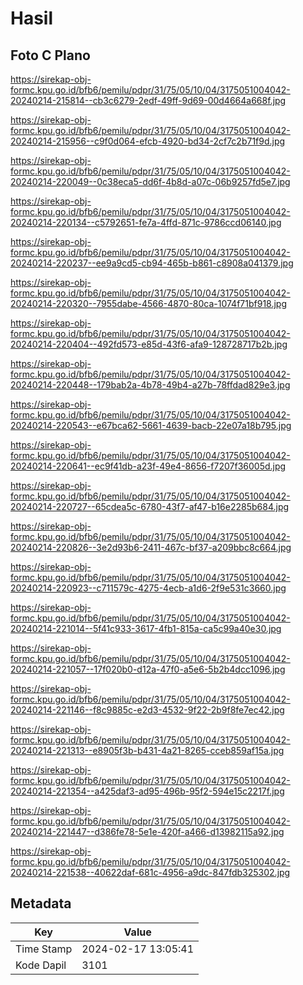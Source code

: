 # Hasil

## Foto C Plano

https://sirekap-obj-formc.kpu.go.id/bfb6/pemilu/pdpr/31/75/05/10/04/3175051004042-20240214-215814--cb3c6279-2edf-49ff-9d69-00d4664a668f.jpg

https://sirekap-obj-formc.kpu.go.id/bfb6/pemilu/pdpr/31/75/05/10/04/3175051004042-20240214-215956--c9f0d064-efcb-4920-bd34-2cf7c2b71f9d.jpg

https://sirekap-obj-formc.kpu.go.id/bfb6/pemilu/pdpr/31/75/05/10/04/3175051004042-20240214-220049--0c38eca5-dd6f-4b8d-a07c-06b9257fd5e7.jpg

https://sirekap-obj-formc.kpu.go.id/bfb6/pemilu/pdpr/31/75/05/10/04/3175051004042-20240214-220134--c5792651-fe7a-4ffd-871c-9786ccd06140.jpg

https://sirekap-obj-formc.kpu.go.id/bfb6/pemilu/pdpr/31/75/05/10/04/3175051004042-20240214-220237--ee9a9cd5-cb94-465b-b861-c8908a041379.jpg

https://sirekap-obj-formc.kpu.go.id/bfb6/pemilu/pdpr/31/75/05/10/04/3175051004042-20240214-220320--7955dabe-4566-4870-80ca-1074f71bf918.jpg

https://sirekap-obj-formc.kpu.go.id/bfb6/pemilu/pdpr/31/75/05/10/04/3175051004042-20240214-220404--492fd573-e85d-43f6-afa9-128728717b2b.jpg

https://sirekap-obj-formc.kpu.go.id/bfb6/pemilu/pdpr/31/75/05/10/04/3175051004042-20240214-220448--179bab2a-4b78-49b4-a27b-78ffdad829e3.jpg

https://sirekap-obj-formc.kpu.go.id/bfb6/pemilu/pdpr/31/75/05/10/04/3175051004042-20240214-220543--e67bca62-5661-4639-bacb-22e07a18b795.jpg

https://sirekap-obj-formc.kpu.go.id/bfb6/pemilu/pdpr/31/75/05/10/04/3175051004042-20240214-220641--ec9f41db-a23f-49e4-8656-f7207f36005d.jpg

https://sirekap-obj-formc.kpu.go.id/bfb6/pemilu/pdpr/31/75/05/10/04/3175051004042-20240214-220727--65cdea5c-6780-43f7-af47-b16e2285b684.jpg

https://sirekap-obj-formc.kpu.go.id/bfb6/pemilu/pdpr/31/75/05/10/04/3175051004042-20240214-220826--3e2d93b6-2411-467c-bf37-a209bbc8c664.jpg

https://sirekap-obj-formc.kpu.go.id/bfb6/pemilu/pdpr/31/75/05/10/04/3175051004042-20240214-220923--c711579c-4275-4ecb-a1d6-2f9e531c3660.jpg

https://sirekap-obj-formc.kpu.go.id/bfb6/pemilu/pdpr/31/75/05/10/04/3175051004042-20240214-221014--5f41c933-3617-4fb1-815a-ca5c99a40e30.jpg

https://sirekap-obj-formc.kpu.go.id/bfb6/pemilu/pdpr/31/75/05/10/04/3175051004042-20240214-221057--17f020b0-d12a-47f0-a5e6-5b2b4dcc1096.jpg

https://sirekap-obj-formc.kpu.go.id/bfb6/pemilu/pdpr/31/75/05/10/04/3175051004042-20240214-221146--f8c9885c-e2d3-4532-9f22-2b9f8fe7ec42.jpg

https://sirekap-obj-formc.kpu.go.id/bfb6/pemilu/pdpr/31/75/05/10/04/3175051004042-20240214-221313--e8905f3b-b431-4a21-8265-cceb859af15a.jpg

https://sirekap-obj-formc.kpu.go.id/bfb6/pemilu/pdpr/31/75/05/10/04/3175051004042-20240214-221354--a425daf3-ad95-496b-95f2-594e15c2217f.jpg

https://sirekap-obj-formc.kpu.go.id/bfb6/pemilu/pdpr/31/75/05/10/04/3175051004042-20240214-221447--d386fe78-5e1e-420f-a466-d13982115a92.jpg

https://sirekap-obj-formc.kpu.go.id/bfb6/pemilu/pdpr/31/75/05/10/04/3175051004042-20240214-221538--40622daf-681c-4956-a9dc-847fdb325302.jpg


## Metadata

| Key        | Value               |
| ---------- | ------------------- |
| Time Stamp | 2024-02-17 13:05:41 |
| Kode Dapil | 3101                |



